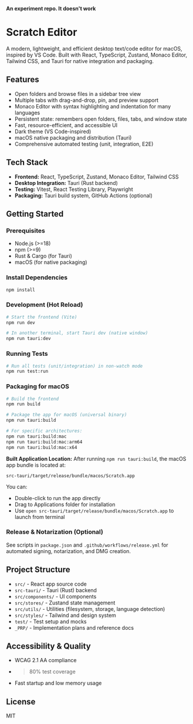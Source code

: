 **An experiment repo. It doesn't work**

# Scratch Editor

A modern, lightweight, and efficient desktop text/code editor for macOS, inspired by VS Code. Built with React, TypeScript, Zustand, Monaco Editor, Tailwind CSS, and Tauri for native integration and packaging.

## Features
- Open folders and browse files in a sidebar tree view
- Multiple tabs with drag-and-drop, pin, and preview support
- Monaco Editor with syntax highlighting and indentation for many languages
- Persistent state: remembers open folders, files, tabs, and window state
- Fast, resource-efficient, and accessible UI
- Dark theme (VS Code-inspired)
- macOS native packaging and distribution (Tauri)
- Comprehensive automated testing (unit, integration, E2E)

## Tech Stack
- **Frontend:** React, TypeScript, Zustand, Monaco Editor, Tailwind CSS
- **Desktop Integration:** Tauri (Rust backend)
- **Testing:** Vitest, React Testing Library, Playwright
- **Packaging:** Tauri build system, GitHub Actions (optional)

## Getting Started

### Prerequisites
- Node.js (>=18)
- npm (>=9)
- Rust & Cargo (for Tauri)
- macOS (for native packaging)

### Install Dependencies
```bash
npm install
```

### Development (Hot Reload)
```bash
# Start the frontend (Vite)
npm run dev

# In another terminal, start Tauri dev (native window)
npm run tauri:dev
```

### Running Tests
```bash
# Run all tests (unit/integration) in non-watch mode
npm run test:run
```

### Packaging for macOS
```bash
# Build the frontend
npm run build

# Package the app for macOS (universal binary)
npm run tauri:build

# For specific architectures:
npm run tauri:build:mac
npm run tauri:build:mac:arm64
npm run tauri:build:mac:x64
```

**Built Application Location:**
After running `npm run tauri:build`, the macOS app bundle is located at:
```
src-tauri/target/release/bundle/macos/Scratch.app
```

You can:
- Double-click to run the app directly
- Drag to Applications folder for installation
- Use `open src-tauri/target/release/bundle/macos/Scratch.app` to launch from terminal

### Release & Notarization (Optional)
See scripts in `package.json` and `.github/workflows/release.yml` for automated signing, notarization, and DMG creation.

## Project Structure
- `src/` - React app source code
- `src-tauri/` - Tauri (Rust) backend
- `src/components/` - UI components
- `src/stores/` - Zustand state management
- `src/utils/` - Utilities (filesystem, storage, language detection)
- `src/styles/` - Tailwind and design system
- `test/` - Test setup and mocks
- `_PRP/` - Implementation plans and reference docs

## Accessibility & Quality
- WCAG 2.1 AA compliance
- >80% test coverage
- Fast startup and low memory usage

## License
MIT
